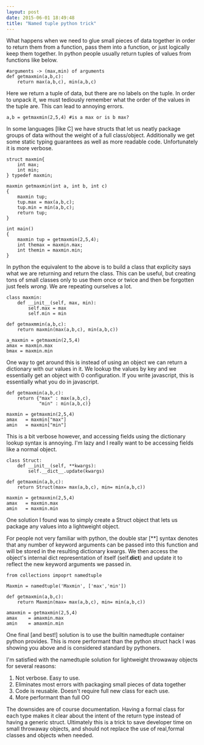 ```yaml
---
layout: post
date: 2015-06-01 18:49:48
title: "Named tuple python trick"
---
```

What happens when we need to glue small pieces of data together
in order to return them from a function, pass them into a function, 
or just logically keep them together. In python people usually return 
tuples of values from functions like below. 

```
#arguments -> (max,min) of arguments
def getmaxmin(a,b,c):
    return max(a,b,c), min(a,b,c)
```
Here we return a tuple of data, but there are no labels on the tuple.
In order to unpack it, we must tediously remember what the order of the 
values in the tuple are. This can lead to annoying errors. 

```
a,b = getmaxmin(2,5,4) #is a max or is b max?
```

In some languages [like C] we have structs that let us neatly package
groups of data without the weight of a full class/object. Additionally 
we get some static typing guarantees as well as more readable code. 
Unfortunately it is more verbose. 

```
struct maxmin{
    int max;
    int min;
} typedef maxmin;

maxmin getmaxmin(int a, int b, int c)
{
    maxmin tup;
    tup.max = max(a,b,c);
    tup.min = min(a,b,c);
    return tup;   
}

int main()
{
    maxmin tup = getmaxmin(2,5,4);
    int themax = maxmin.max;
    int themin = maxmin.min;
}
```

In python the equivalent to the above is to build a class that explicity says
what we are returning and return the class. This can be useful, but 
creating tons of small classes only to use them once or twice and then 
be forgotten just feels *wrong*. We are repeating ourselves a lot. 

```
class maxmin:
    def __init__(self, max, min):
        self.max = max 
        self.min = min 

def getmaxmmin(a,b,c):
    return maxmin(max(a,b,c), min(a,b,c))

a_maxmin = getmaxmin(2,5,4)
amax = maxmin.max 
bmax = maxmin.min
```

One way to get around this is instead of using an object we can return a dictionary with our values in it. We lookup the values by key and we essentially get an object with 0 configuration. If you write javascript, this is essentially what you do in javascript.

```
def getmaxmin(a,b,c):
    return {"max" : max(a,b,c), 
            "min" : min(a,b,c)}

maxmin = getmaxmin(2,5,4)
amax   = maxmin["max"]
amin   = maxmin["min"]

```

This is a bit verbose however, and accessing fields using the dictionary lookup syntax is annoying. I'm lazy and I really want to be accessing fields like a normal object. 

```
class Struct:
    def __init__(self, **kwargs):
        self.__dict__.update(kwargs)

def getmaxmin(a,b,c):
    return Struct(max= max(a,b,c), min= min(a,b,c))

maxmin = getmaxmin(2,5,4)
amax   = maxmin.max 
amin   = maxmin.min
```

One solution I found was to simply create a Struct object that lets
us package any values into a lightweight object.

For people not very familiar with python, the double star [**] syntax
denotes that any number of keyword arguments can be passed into this function and will be stored in the resulting dictionary kwargs. We then access the object's internal dict representation of itself (self.__dict__) and update it 
to reflect the new keyword arguments we passed in. 

```
from collections impoprt namedtuple 

Maxmin = namedtuple('Maxmin', ['max','min'])

def getmaxmin(a,b,c):
    return Maxmin(max= max(a,b,c), min= min(a,b,c))

amaxmin = getmaxmin(2,5,4)
amax    = amaxmin.max 
amin    = amaxmin.min

```

One final [and best!] solution is to use the builtin namedtuple container python provides. This is more performant than the python struct hack I was showing you above and is considered standard by pythoners. 


I'm satisfied with the namedtuple solution for lightweight throwaway objects for several reasons:

1. Not verbose. Easy to use. 
2. Eliminates most errors with packaging small pieces of data together
3. Code is reusable. Doesn't require full new class for each use. 
4. More performant than full OO

The downsides are of course documentation. Having a formal class for each type makes it clear about the intent of the return type instead of having a generic struct. Ultimately this is a trick to save developer time on small throwaway objects, and should not replace the use of real,formal classes and objects when needed. 



